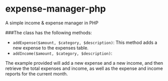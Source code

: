 # expense-manager-php
A simple income &amp; expense manager in PHP

###The class has the following methods:
- `addExpense($amount, $category, $description)`: This method adds a new expense to the expenses table.
- `addIncome($amount, $category, $description)`:

The example provided will add a new expense and a new income, and then retrieve the total expenses and income, as well as the expense and income reports for the current month.
